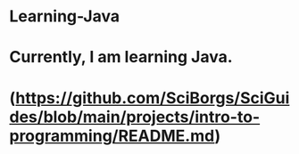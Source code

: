 # Learning-Java
# Currently, I am learning Java. 
# (https://github.com/SciBorgs/SciGuides/blob/main/projects/intro-to-programming/README.md)

